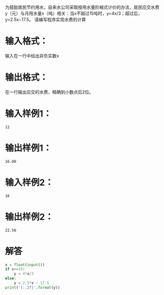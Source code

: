 为鼓励居民节约用水，自来水公司采取按用水量阶梯式计价的办法，居民应交水费y（元）与月用水量x（吨）相关：当x不超过15吨时，y=4x/3；超过后，y=2.5x−17.5。
请编写程序实现水费的计算
# 输入格式：
输入在一行中给出非负实数x
# 输出格式：
在一行输出应交的水费，精确到小数点后2位。
# 输入样例1：
`12`
# 输出样例1：
`16.00`
# 输入样例2：
`16`
# 输出样例2：
`22.50`

# 解答
```python
x = float(input())
if x<=15:
    y = 4*x/3
else:
    y = 2.5*x - 17.5
print('{:.2f}'.format(y))
```
